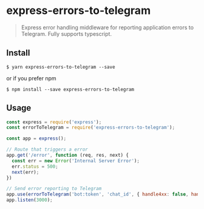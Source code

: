 # express-errors-to-telegram

> Express error handling middleware for reporting application errors to Telegram. Fully supports typescript.

## Install

```shell script
$ yarn express-errors-to-telegram --save
```
or if you prefer npm
```shell script
$ npm install --save express-errors-to-telegram
```

## Usage

```js
const express = require('express');
const errorToTelegram = require('express-errors-to-telegram');

const app = express();

// Route that triggers a error
app.get('/error', function (req, res, next) {
  const err = new Error('Internal Server Error');
  err.status = 500;
  next(err);
})

// Send error reporting to Telegram
app.use(errorToTelegram('bot:token', 'chat_id', { handle4xx: false, handle5xx: true }));
app.listen(3000);
```
